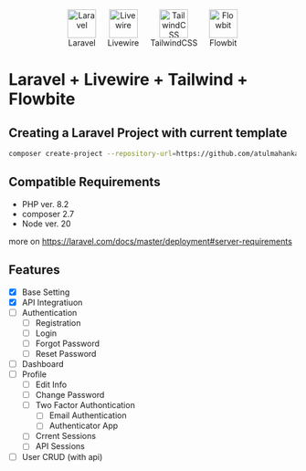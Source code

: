 <div style="display: flex; justify-content: center; align-items: center;">
  <div style="text-align: center; margin: 0 10px;">
    <img src="https://laravel.com/img/logomark.min.svg" alt="Laravel" width="50" />
    <div>Laravel</div>
  </div>
  <div style="text-align: center; margin: 0 10px;">
    <img src="https://livewire.laravel.com/apple-touch-icon.png" alt="Livewire" width="50" />
    <div>Livewire</div>
  </div>
  <div style="text-align: center; margin: 0 10px;">
    <img src="https://tailwindcss.com/favicons/favicon.ico?v=3" alt="TailwindCSS" width="50" />
    <div>TailwindCSS</div>
  </div>
  <div style="text-align: center; margin: 0 10px;">
    <img src="https://flowbite.com/docs/images/logo.svg" alt="Flowbit" width="50" />
    <div>Flowbit</div>
  </div>
</div>

# Laravel + Livewire + Tailwind + Flowbite

## Creating a Laravel Project with current template

```bash
composer create-project --repository-url=https://github.com/atulmahankal/Laravel-Livewire-Flowbite.git atulmahankal/Laravel-Livewire-Flowbite livewire-flowbite-app
```

## Compatible Requirements
- PHP ver. 8.2
- composer 2.7
- Node ver. 20

more on https://laravel.com/docs/master/deployment#server-requirements

## Features
- [x] Base Setting
- [x] API Integratiuon
- [ ] Authentication
  - [ ] Registration
  - [ ] Login
  - [ ] Forgot Password
  - [ ] Reset Password
- [ ] Dashboard
- [ ] Profile
  - [ ] Edit Info
  - [ ] Change Password
  - [ ] Two Factor Authontication
    - [ ] Email Authentication
    - [ ] Authenticator App
  - [ ] Crrent Sessions
  - [ ] API Sessions
- [ ] User CRUD (with api)
